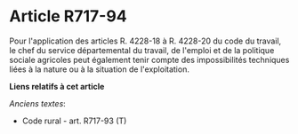 # Article R717-94

Pour l'application des articles R. 4228-18 à R. 4228-20 du code du travail, le chef du service départemental du travail, de
l'emploi et de la politique sociale agricoles peut également tenir compte des impossibilités techniques liées à la nature ou
à la situation de l'exploitation.

**Liens relatifs à cet article**

_Anciens textes_:

  - Code rural - art. R717-93 (T)
